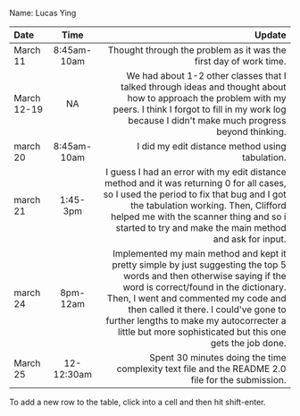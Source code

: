 Name: Lucas Ying

| Date        |    Time     |                                                                                                                                                                                                                                                                                                                                                     Update |
|:------------|:-----------:|-----------------------------------------------------------------------------------------------------------------------------------------------------------------------------------------------------------------------------------------------------------------------------------------------------------------------------------------------------------:|
| March 11    | 8:45am-10am |                                                                                                                                                                                                                                                                                          Thought through the problem as it was the first day of work time. |
| March 12-19 |     NA      |                                                                                                                                       We had about 1-2 other classes that I talked through ideas and thought about how to approach the problem with my peers. I think I forgot to fill in my work log because I didn't make much progress beyond thinking. |
| march 20    | 8:45am-10am |                                                                                                                                                                                                                                                                                                            I did my edit distance method using tabulation. |
| march 21    |  1:45-3pm   |                                                                       I guess I had an error with my edit distance method and it was returning 0 for all cases, so I used the period to fix that bug and I got the tabulation working. Then, Clifford helped me with the scanner thing and so i started to try and make the main method and ask for input. |
| march 24    |  8pm-12am   | Implemented my main method and kept it pretty simple by just suggesting the top 5 words and then otherwise saying if the word is correct/found in the dictionary. Then, I went and commented my code and then called it there. I could've gone to further lengths to make my autocorrecter a little but more sophisticated but this one gets the job done. |
| March 25    | 12-12:30am  |                                                                                                                                                                                                                                                           Spent 30 minutes doing the time complexity text file and the README 2.0 file for the submission. |


To add a new row to the table, click into a cell and then hit shift-enter.